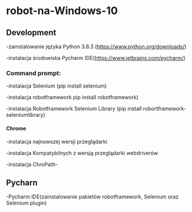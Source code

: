 # robot-na-Windows-10

## Development
-zainstalowanie języka Python 3.8.3 (https://www.python.org/downloads/)

-instalacja środowiska Pycharm IDE(https://www.jetbrains.com/pycharm/)
### Command prompt:
 -instalacja Selenium (pip install selenium)
 
 -instalacja robotframework pip install robotframework)
 
 -instalacja Robotframework Selenium Library (pip install robortframework-seleniumlibrary)
#### Chrome
 -instalacja najnowszej wersji przeglądarki

 -instalacja Kompatybilnych z wersją przeglądarki webdriverów
 
 -instalacja ChroPath-
 
 ## Pycharn
 -Pycharm IDE(zainstalowanie pakietów robotframework, Selenium oraz Selenium plugin)
